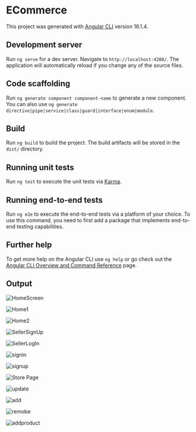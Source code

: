 # ECommerce

This project was generated with [Angular CLI](https://github.com/angular/angular-cli) version 16.1.4.

## Development server

Run `ng serve` for a dev server. Navigate to `http://localhost:4200/`. The application will automatically reload if you change any of the source files.

## Code scaffolding

Run `ng generate component component-name` to generate a new component. You can also use `ng generate directive|pipe|service|class|guard|interface|enum|module`.

## Build

Run `ng build` to build the project. The build artifacts will be stored in the `dist/` directory.

## Running unit tests

Run `ng test` to execute the unit tests via [Karma](https://karma-runner.github.io).

## Running end-to-end tests

Run `ng e2e` to execute the end-to-end tests via a platform of your choice. To use this command, you need to first add a package that implements end-to-end testing capabilities.

## Further help

To get more help on the Angular CLI use `ng help` or go check out the [Angular CLI Overview and Command Reference](https://angular.io/cli) page.

## Output

![HomeScreen](https://github.com/shivam6116/Shopcart/assets/71956466/085c5dfe-8579-48f6-8b87-e17c48062e0b)

![Home1](https://github.com/shivam6116/Shopcart/assets/71956466/5c91591c-8117-4865-95d4-a6e2804e390d)

![Home2](https://github.com/shivam6116/Shopcart/assets/71956466/f5ddc47b-51f2-4a2f-a68f-1dd3b32fd6f3)

![SellerSignUp](https://github.com/shivam6116/Shopcart/assets/71956466/af3ddd70-c26f-47b5-b6f0-d319e156272b)

![SellerLogIn](https://github.com/shivam6116/Shopcart/assets/71956466/488c4e61-5bb7-4a2a-86c6-c27131765818)

![signin](https://github.com/shivam6116/Shopcart/assets/71956466/24d1c11b-00d2-4fdf-91d1-006d429fedc6)

![signup](https://github.com/shivam6116/Shopcart/assets/71956466/717699ee-c3f4-4e9e-9405-aa5a5b78f129)

![Store Page](https://github.com/shivam6116/Shopcart/assets/71956466/3384f976-9c5a-4ddd-98ae-731cb06268ce)

![update](https://github.com/shivam6116/Shopcart/assets/71956466/024b1392-cee2-4970-9489-2cf161b931c7)

![add](https://github.com/shivam6116/Shopcart/assets/71956466/f2de54b3-4ffc-4269-9800-df3557ed1b3a)

![remobe](https://github.com/shivam6116/Shopcart/assets/71956466/b5de51da-4ff6-4983-9540-9d0c8a637c1a)

![addproduct](https://github.com/shivam6116/Shopcart/assets/71956466/87fe1648-956b-42c4-a7e5-74b58a0a4843)
